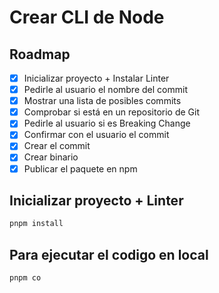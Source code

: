# Crear CLI de Node

## Roadmap

- [x] Inicializar proyecto + Instalar Linter
- [x] Pedirle al usuario el nombre del commit
- [x] Mostrar una lista de posibles commits
- [x] Comprobar si está en un repositorio de Git
- [x] Pedirle al usuario si es Breaking Change
- [x] Confirmar con el usuario el commit
- [x] Crear el commit
- [x] Crear binario
- [x] Publicar el paquete en npm

## Inicializar proyecto + Linter

```bash
pnpm install
```

## Para ejecutar el codigo en local

```bash
pnpm co
```
